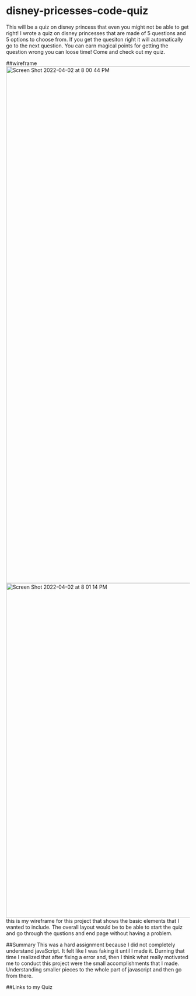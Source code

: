 # disney-pricesses-code-quiz
This will be a quiz on disney princess that even you might not be able to get right! I wrote a quiz on disney princesses that are made of 5 questions and 5 options to choose from. If you get the quesiton right it will automatically go to the next question. You can earn magical points for getting the question wrong you can loose time! Come and check out my quiz.

##wireframe
<img width="1413" alt="Screen Shot 2022-04-02 at 8 00 44 PM" src="https://user-images.githubusercontent.com/98351351/161687568-20018a1a-1be2-408e-b943-de036c97ada5.png">
<img width="915" alt="Screen Shot 2022-04-02 at 8 01 14 PM" src="https://user-images.githubusercontent.com/98351351/161687593-f88521c2-6763-46e9-89a3-19b96e3939ef.png">
this is my wireframe for this project that shows the basic elements that I wanted to include. The overall layout would be to be able to start the quiz and go through the qustions and end page without having a problem. 

##Summary
This was a hard assignment because I did not completely understand javaScript. It felt like I was faking it until I made it. Durning that time I realized that after fixing a error and, then I think what really motivated me to conduct this project were the small accomplishments that I made. Understanding smaller pieces to the whole part of javascript and then go from there. 

##Links to my Quiz

